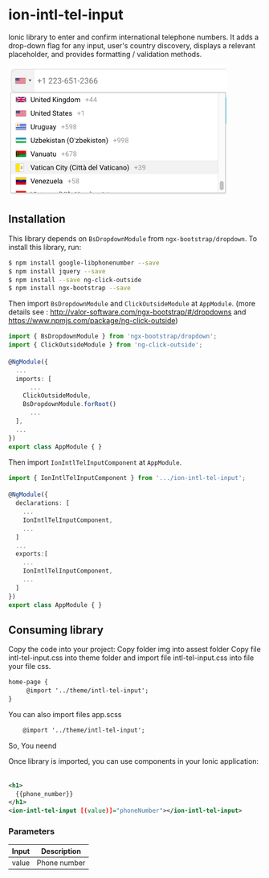 # ion-intl-tel-input

Ionic library to enter and confirm international telephone numbers. It adds a drop-down flag for any input, user's country discovery, displays a relevant placeholder, and provides formatting / validation methods.

![alt](ion-intl-tel-input.png)

## Installation

This library depends on `BsDropdownModule` from `ngx-bootstrap/dropdown`.
To install this library, run:

```bash
$ npm install google-libphonenumber --save
$ npm install jquery --save
$ npm install --save ng-click-outside
$ npm install ngx-bootstrap --save
```
Then import `BsDropdownModule` and `ClickOutsideModule` at `AppModule`. (more details see : http://valor-software.com/ngx-bootstrap/#/dropdowns and https://www.npmjs.com/package/ng-click-outside)

```typescript
import { BsDropdownModule } from 'ngx-bootstrap/dropdown';
import { ClickOutsideModule } from 'ng-click-outside';

@NgModule({
  ...
  imports: [
      ...
    ClickOutsideModule,
    BsDropdownModule.forRoot()
      ...
  ],
  ...
})
export class AppModule { }
```
Then import `IonIntlTelInputComponent` at `AppModule`.
```typescript
import { IonIntlTelInputComponent } from '.../ion-intl-tel-input';

@NgModule({
  declarations: [
    ...
    IonIntlTelInputComponent,
    ...
  ]
  ...
  exports:[
    ...
    IonIntlTelInputComponent,
    ...
  ]
})
export class AppModule { }
```
## Consuming library

Copy the code into your project:
Copy folder img into assest folder
Copy file intl-tel-input.css into theme folder and import file intl-tel-input.css into file your file css.

```xml
home-page {
     @import '../theme/intl-tel-input';
}

```
You can also import files app.scss

```xml
    @import '../theme/intl-tel-input';
```
 So, You neend

Once library is imported, you can use components in your Ionic application:

```xml

<h1>
  {{phone_number}}
</h1>
<ion-intl-tel-input [(value)]="phoneNumber"></ion-intl-tel-input>
```

### Parameters

| Input | Description |
| ------ | ------ |
| value | Phone number |
